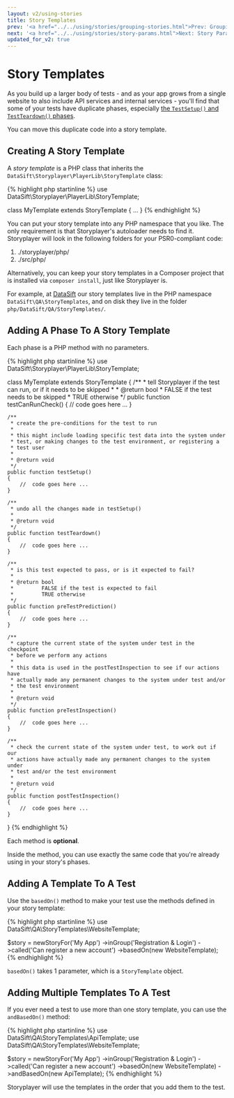 ```yaml
---
layout: v2/using-stories
title: Story Templates
prev: '<a href="../../using/stories/grouping-stories.html">Prev: Grouping Stories</a>'
next: '<a href="../../using/stories/story-params.html">Next: Story Parameters</a>'
updated_for_v2: true
---
```


# Story Templates

As you build up a larger body of tests - and as your app grows from a single website to also include API services and internal services - you'll find that some of your tests have duplicate phases, especially [the `TestSetup()` and `TestTeardown()` phases](test-setup-teardown.html).

You can move this duplicate code into a story template.

## Creating A Story Template

A _story template_ is a PHP class that inherits the `DataSift\Storyplayer\PlayerLib\StoryTemplate` class:

{% highlight php startinline %}
use DataSift\Storyplayer\PlayerLib\StoryTemplate;

class MyTemplate extends StoryTemplate
{
    ...
}
{% endhighlight %}

You can put your story template into any PHP namespace that you like.  The only requirement is that Storyplayer's autoloader needs to find it.  Storyplayer will look in the following folders for your PSR0-compliant code:

1. ./storyplayer/php/
1. ./src/php/

Alternatively, you can keep your story templates in a Composer project that is installed via `composer install`, just like Storyplayer is.

For example, at [DataSift](http://datasift.com) our story templates live in the PHP namespace `DataSift\QA\StoryTemplates`, and on disk they live in the folder `php/DataSift/QA/StoryTemplates/`.

## Adding A Phase To A Story Template

Each phase is a PHP method with no parameters.

{% highlight php startinline %}
use DataSift\Storyplayer\PlayerLib\StoryTemplate;

class MyTemplate extends StoryTemplate
{
    /**
     * tell Storyplayer if the test can run, or if it needs to be skipped
     *
     * @return bool
     *         FALSE if the test needs to be skipped
     *         TRUE otherwise
     */
    public function testCanRunCheck()
    {
        //  code goes here ...
    }

    /**
     * create the pre-conditions for the test to run
     *
     * this might include loading specific test data into the system under
     * test, or making changes to the test environment, or registering a
     * test user
     *
     * @return void
     */
    public function testSetup()
    {
        //  code goes here ...
    }

    /**
     * undo all the changes made in testSetup()
     *
     * @return void
     */
    public function testTeardown()
    {
        //  code goes here ...
    }

    /**
     * is this test expected to pass, or is it expected to fail?
     *
     * @return bool
     *         FALSE if the test is expected to fail
     *         TRUE otherwise
     */
    public function preTestPrediction()
    {
        //  code goes here ...
    }

    /**
     * capture the current state of the system under test in the checkpoint
     * before we perform any actions
     *
     * this data is used in the postTestInspection to see if our actions have
     * actually made any permanent changes to the system under test and/or
     * the test environment
     *
     * @return void
     */
    public function preTestInspection()
    {
        //  code goes here ...
    }

    /**
     * check the current state of the system under test, to work out if our
     * actions have actually made any permanent changes to the system under
     * test and/or the test environment
     *
     * @return void
     */
    public function postTestInspection()
    {
        //  code goes here ...
    }
}
{% endhighlight %}

Each method is __optional__.

Inside the method, you can use exactly the same code that you're already using in your story's phases.

## Adding A Template To A Test

Use the `basedOn()` method to make your test use the methods defined in your story template:

{% highlight php startinline %}
use DataSift\QA\StoryTemplates\WebsiteTemplate;

$story = newStoryFor('My App')
         ->inGroup('Registration & Login')
         ->called('Can register a new account')
         ->basedOn(new WebsiteTemplate);
{% endhighlight %}

`basedOn()` takes 1 parameter, which is a `StoryTemplate` object.

## Adding Multiple Templates To A Test

If you ever need a test to use more than one story template, you can use the `andBasedOn()` method:

{% highlight php startinline %}
use DataSift\QA\StoryTemplates\ApiTemplate;
use DataSift\QA\StoryTemplates\WebsiteTemplate;

$story = newStoryFor('My App')
         ->inGroup('Registration & Login')
         ->called('Can register a new account')
         ->basedOn(new WebsiteTemplate)
         ->andBasedOn(new ApiTemplate);
{% endhighlight %}

Storyplayer will use the templates in the order that you add them to the test.